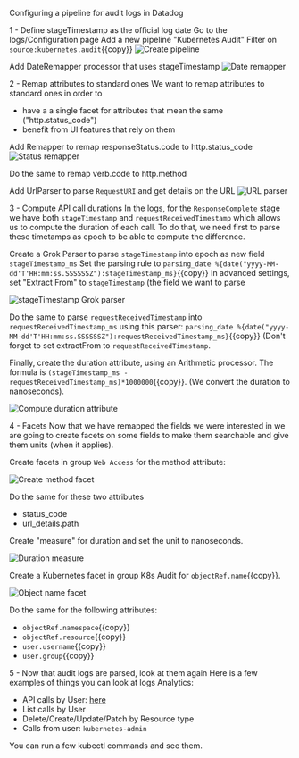 Configuring a pipeline for audit logs in Datadog

1 - Define stageTimestamp as the official log date
Go to the logs/Configuration page
Add a new pipeline "Kubernetes Audit"
Filter on `source:kubernetes.audit`{{copy}}
![Create pipeline](https://raw.githubusercontent.com/LeoCavaille/k8s-workshop/master/assets/img/audit-logs-pipeline.png)

Add DateRemapper processor that uses stageTimestamp
![Date remapper](https://raw.githubusercontent.com/LeoCavaille/k8s-workshop/master/assets/img/audit-logs-date-remapper.png)

2 - Remap attributes to standard ones
We want to remap attributes to standard ones in order to
- have a a single facet for attributes that mean the same ("http.status_code")
- benefit from UI features that rely on them

Add Remapper to remap responseStatus.code to http.status_code
![Status remapper](https://raw.githubusercontent.com/LeoCavaille/k8s-workshop/master/assets/img/audit-logs-status-remapper.png)

Do the same to  remap verb.code to http.method

Add UrlParser to parse `RequestURI` and get details on the URL
![URL parser](https://raw.githubusercontent.com/LeoCavaille/k8s-workshop/master/assets/img/audit-logs-url-parser.png)

3 - Compute API call durations
In the logs, for the `ResponseComplete` stage we have both `stageTimestamp` and `requestReceivedTimestamp` which allows us to compute the duration of each call. To do that, we need first to parse these timetamps as epoch to be able to compute the difference.

Create a Grok Parser to parse `stageTimestamp` into epoch as new field `stageTimestamp_ms`
Set the parsing rule to `parsing_date %{date("yyyy-MM-dd'T'HH:mm:ss.SSSSSSZ"):stageTimestamp_ms}`{{copy}}
In advanced settings, set "Extract From" to `stageTimestamp` (the field we want to parse

![stageTimestamp Grok parser](https://raw.githubusercontent.com/LeoCavaille/k8s-workshop/master/assets/img/audit-logs-stage-timestamp-parser.png)

Do the same to parse `requestReceivedTimestamp` into `requestReceivedTimestamp_ms` using this parser: `parsing_date %{date("yyyy-MM-dd'T'HH:mm:ss.SSSSSSZ"):requestReceivedTimestamp_ms}`{{copy}} (Don't forget to set extractFrom to `requestReceivedTimestamp`.

Finally, create the duration attribute, using an Arithmetic processor. The formula is `(stageTimestamp_ms - requestReceivedTimestamp_ms)*1000000`{{copy}}. (We convert the duration to nanoseconds).

![Compute duration attribute](https://raw.githubusercontent.com/LeoCavaille/k8s-workshop/master/assets/img/audit-logs-duration.png)

4 - Facets
Now that we have remapped the fields we were interested in we are going to create facets on some fields to make them searchable and give them units (when it applies).

Create facets in group `Web Access` for the method attribute:

![Create method facet](https://raw.githubusercontent.com/LeoCavaille/k8s-workshop/master/assets/img/audit-logs-method-facet.png)

Do the same for these two attributes
- status_code
- url_details.path

Create "measure" for duration and set the unit to nanoseconds.

![Duration measure](https://raw.githubusercontent.com/LeoCavaille/k8s-workshop/master/assets/img/audit-logs-duration-measure.png)

Create a Kubernetes facet in group K8s Audit for `objectRef.name`{{copy}}.

![Object name facet](https://raw.githubusercontent.com/LeoCavaille/k8s-workshop/master/assets/img/audit-logs-name-facet.png)

Do the same for the following attributes:
- `objectRef.namespace`{{copy}}
- `objectRef.resource`{{copy}}
- `user.username`{{copy}}
- `user.group`{{copy}}

5 - Now that audit logs are parsed, look at them again
Here is a few examples of things you can look at logs Analytics:
- API calls by User: [here](https://app.datadoghq.com/logs/analytics?agg_m=count&agg_q=%40user.username&agg_t=count&cols=core_host%2Ccore_service&event&from_ts=1563220162831&index=main&live=true&panel=%22%22&query=source%3Akubernetes.audit+&step=auto&stream_sort=desc&to_ts=156322106283)
- List calls by User
- Delete/Create/Update/Patch by Resource type
- Calls from user: `kubernetes-admin`

You can run a few kubectl commands and see them.
